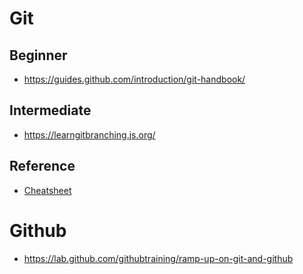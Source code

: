 # Git
## Beginner
* https://guides.github.com/introduction/git-handbook/

## Intermediate
* https://learngitbranching.js.org/

## Reference
* [Cheatsheet](https://github.github.com/training-kit/)

# Github
* https://lab.github.com/githubtraining/ramp-up-on-git-and-github
<!--stackedit_data:
eyJoaXN0b3J5IjpbLTQ5ODQwNjY5NiwtMjAxMzA3NzY3MSwtMj
A4ODc0NjYxMl19
-->